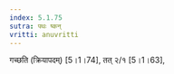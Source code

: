 ```yaml
---
index: 5.1.75
sutra: पथः ष्कन्
vritti: anuvritti
---
```


गच्छति  (क्रियापदम्) [5।1।74],  तत् २/१  [5।1।63], 